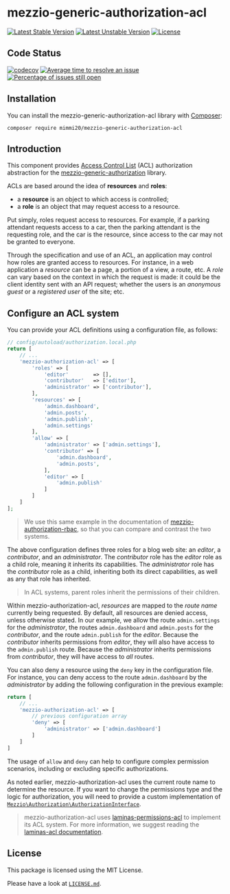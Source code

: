 # mezzio-generic-authorization-acl

[![Latest Stable Version](https://poser.pugx.org/mimmi20/mezzio-generic-authorization-acl/v/stable?format=flat-square)](https://packagist.org/packages/mimmi20/mezzio-generic-authorization-acl)
[![Latest Unstable Version](https://poser.pugx.org/mimmi20/mezzio-generic-authorization-acl/v/unstable?format=flat-square)](https://packagist.org/packages/mimmi20/mezzio-generic-authorization-acl)
[![License](https://poser.pugx.org/mimmi20/mezzio-generic-authorization-acl/license?format=flat-square)](https://packagist.org/packages/mimmi20/mezzio-generic-authorization-acl)

## Code Status

[![codecov](https://codecov.io/gh/mimmi20/mezzio-generic-authorization-acl/branch/master/graph/badge.svg)](https://codecov.io/gh/mimmi20/mezzio-generic-authorization-acl)
[![Average time to resolve an issue](https://isitmaintained.com/badge/resolution/mimmi20/mezzio-generic-authorization-acl.svg)](https://isitmaintained.com/project/mimmi20/mezzio-generic-authorization-acl "Average time to resolve an issue")
[![Percentage of issues still open](https://isitmaintained.com/badge/open/mimmi20/mezzio-generic-authorization-acl.svg)](https://isitmaintained.com/project/mimmi20/mezzio-generic-authorization-acl "Percentage of issues still open")

## Installation

You can install the mezzio-generic-authorization-acl library with
[Composer](https://getcomposer.org):

```shell
composer require mimmi20/mezzio-generic-authorization-acl
```

## Introduction

This component provides [Access Control List](https://en.wikipedia.org/wiki/Access_control_list)
(ACL) authorization abstraction for the [mezzio-generic-authorization](https://github.com/mimmi20/mezzio-generic-authorization)
library.

ACLs are based around the idea of **resources** and **roles**:

- a **resource** is an object to which access is controlled;
- a **role** is an object that may request access to a resource.

Put simply, roles request access to resources. For example, if a parking
attendant requests access to a car, then the parking attendant is the requesting
role, and the car is the resource, since access to the car may not be granted to
everyone.

Through the specification and use of an ACL, an application may control how
roles are granted access to resources. For instance, in a web application a
*resource* can be a page, a portion of a view, a route, etc. A *role* can vary
based on the context in which the request is made: it could be the client
identity sent with an API request; whether the users is an *anonymous guest* or a
*registered user* of the site; etc.

## Configure an ACL system

You can provide your ACL definitions using a configuration file, as follows:

```php
// config/autoload/authorization.local.php
return [
    // ...
    'mezzio-authorization-acl' => [
        'roles' => [
            'editor'        => [],
            'contributor'   => ['editor'],
            'administrator' => ['contributor'],
        ],
        'resources' => [
            'admin.dashboard',
            'admin.posts',
            'admin.publish',
            'admin.settings'
        ],
        'allow' => [
            'administrator' => ['admin.settings'],
            'contributor' => [
                'admin.dashboard',
                'admin.posts',
            ],
            'editor' => [
                'admin.publish'
            ]
        ]
    ]
];
```

> We use this same example in the documentation of [mezzio-authorization-rbac](https://docs.mezzio.dev/mezzio-authorization-rbac/v1/intro/#configure-an-rbac-system),
> so that you can compare and contrast the two systems.

The above configuration defines three roles for a blog web site:
an *editor*, a *contributor*, and an *administrator*. The *contributor* role has
the *editor* role as a child role, meaning it inherits its capabilities. The
*administrator* role has the *contributor* role as a child, inheriting both its
direct capabilities, as well as any that role has inherited.

> In ACL systems, parent roles inherit the permissions of their children.

Within mezzio-authorization-acl, *resources* are mapped to the *route
name* currently being requested.  By default, all resources are denied access,
unless otherwise stated. In our example, we allow the route `admin.settings` for
the *administrator*, the routes `admin.dashboard` and `admin.posts` for the
*contributor*, and the route `admin.publish` for the *editor*. Because the
*contributor* inherits permissions from *editor*, they will also have access to
the `admin.publish` route. Because the *administrator* inherits permissions from
*contributor*, they will have access to *all* routes.

You can also deny a resource using the `deny` key in the configuration file.
For instance, you can deny access to the route `admin.dashboard` by the
*administrator* by adding the following configuration in the previous example:

```php
return [
    // ...
    'mezzio-authorization-acl' => [
        // previous configuration array
        'deny' => [
            'administrator' => ['admin.dashboard']
        ]
    ]
]
```

The usage of `allow` and `deny` can help to configure complex permission
scenarios, including or excluding specific authorizations.

As noted earlier, mezzio-authorization-acl uses the current route name
to determine the resource. If you want to change the permissions type and the
logic for authorization, you will need to provide a custom implementation of
[`Mezzio\Authorization\AuthorizationInterface`](https://github.com/mimmi20/mezzio-generic-authorization/blob/master/src/AuthorizationInterface.php).

> mezzio-authorization-acl uses [laminas-permissions-acl](https://github.com/laminas/laminas-permissions-acl)
> to implement its ACL system. For more information, we suggest reading the
> [laminas-acl documentation](https://docs.laminas.dev/laminas-permissions-acl/).

## License

This package is licensed using the MIT License.

Please have a look at [`LICENSE.md`](LICENSE.md).
